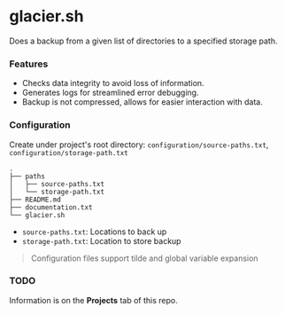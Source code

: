 # glacier.sh

Does a backup from a given list of directories to a specified storage path.

### Features

-   Checks data integrity to avoid loss of information.
-   Generates logs for streamlined error debugging.
-   Backup is not compressed, allows for easier interaction with data.

### Configuration

Create under project's root directory: `configuration/source-paths.txt`, `configuration/storage-path.txt`

```
.
├── paths
│   ├── source-paths.txt
│   └── storage-path.txt
├── README.md
├── documentation.txt
└── glacier.sh
```

-   `source-paths.txt`: Locations to back up
-   `storage-path.txt`: Location to store backup

> Configuration files support tilde and global variable expansion

### TODO

Information is on the **Projects** tab of this repo.
